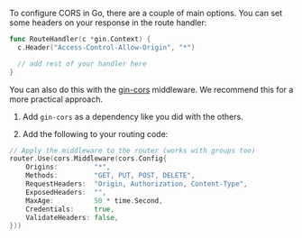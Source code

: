 To configure CORS in Go, there are a couple of main options. You can set some headers on your response in the route handler:

```go
func RouteHandler(c *gin.Context) {
  c.Header("Access-Control-Allow-Origin", "*")

  // add rest of your handler here
}
```

You can also do this with the [gin-cors](https://github.com/itsjamie/gin-cors) middleware. We recommend this for a more practical approach.

1. Add `gin-cors` as a dependency like you did with the others.

2. Add the following to your routing code:

```go
// Apply the middleware to the router (works with groups too)
router.Use(cors.Middleware(cors.Config{
    Origins:         "*",
    Methods:         "GET, PUT, POST, DELETE",
    RequestHeaders:  "Origin, Authorization, Content-Type",
    ExposedHeaders:  "",
    MaxAge:          50 * time.Second,
    Credentials:     true,
    ValidateHeaders: false,
}))
```